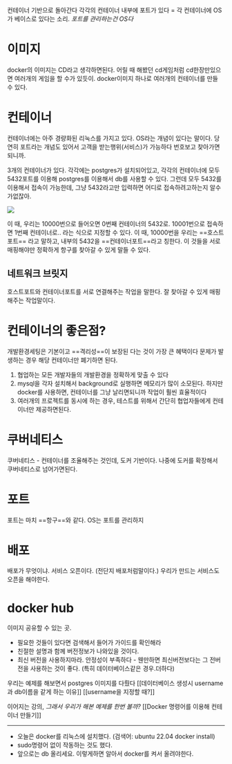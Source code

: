 컨테이너 기반으로 돌아간다
각각의 컨테이너 내부에 포트가 있다  = 각 컨테이너에 OS가 베이스로 있다는 소리.
*포트를 관리하는건 OS다*


# 이미지
docker의 이미지는 CD라고 생각하면된다.
어릴 때 해봤던 cd게임처럼 cd한장만있으면 여러개의 게임을 할 수가 있듯이.
docker이미지 하나로 여러개의 컨테이너를 만들 수 있다.


# 컨테이너
컨테이너에는 아주 경량화된 리눅스를 가지고 있다.
OS라는 개념이 있다는 말이다.
당연히 포트라는 개념도 있어서 고객을 받는행위(서비스)가 가능하다
번호보고 찾아가면되니까.

3개의 컨테이너가 있다. 
각각에는 postgres가 설치되어있고, 각각의 컨테이너에 모두 5432포트를 이용해 postgres를 이용해서 db를 사용할 수 있다.
그런데 모두 5432를 이용해서 접속이 가능한데, 그냥 5432라고만 입력하면 어디로 접속하려고하는지 알수가없잖아.

![](https://i.imgur.com/7CWc4xs.png)

이 때, 우리는 10000번으로 들어오면 0번째 컨테이너의 5432로. 10001번으로 접속하면 1번째 컨테이너로.. 라는 식으로 지정할 수 있다. 
이 때, 10000번을 우리는 ==호스트포트== 라고 말하고, 내부의 5432을 ==컨테이너포트==라고 칭한다. 
이 것들을 서로 매핑해야만 정확하게 항구를 찾아갈 수 있게 말들 수 있다. 

## 네트워크 브릿지
호스트포트와 컨테이너포트를 서로 연결해주는 작업을 말한다. 잘 찾아갈 수 있게 매핑해주는 작업말이다. 


# 컨테이너의 좋은점?
개발환경세팅은 기본이고 ==격리성==이 보장된 다는 것이 가장 큰 혜택이다
문제가 발생하는 경우 해당 컨테이너만 폐기하면 된다.

1. 협업하는 모든 개발자들의 개발환경을 정확하게 맞출 수 있다
2. mysql을 각자 설치해서  background로 실행하면 메모리가 많이 소모된다. 하지만  docker를 사용하면, 컨테이너를 그냥 날리면되니까 작업이 훨씬 효율적이다
3. 여러개의 프로젝트를 동시에 하는 경우, 테스트를 위해서 간단히 협업자들에게 컨테이너만 제공하면된다. 


# 쿠버네티스
쿠버네티스 - 컨테이너를 조율해주는 것인데, 도커 기반이다.
나중에 도커를 확장해서 쿠버네티스로 넘어가면된다. 


# 포트
포트는 마치 ==항구==와 같다.
OS는 포트를 관리하지


# 배포 
배포가 무엇이냐. 서비스 오픈이다.  (전단지 배포처럼말이다.)
우리가 만드는 서비스도 오픈을 해야한다. 



# docker hub
이미지 공유할 수 있는 곳. 
- 필요한 것들이 있다면 검색해서 들어가 가이드를 확인해라
- 친절한 설명과 함께 버전정보가 나와있을 것이다.
- 최신 버전을 사용하지마라. 안정성이 부족하다 - 웬만하면 최신버전보다는 그 전버전을 사용하는 것이 좋다. (특히 데이터베이스같은 경우.더하다)

우리는 예제를 해보면서 postgres 이미지를 다뤘다
[[데이터베이스 생성시 username과 db이름을 같게 하는 이유]]
[[username을 지정할 때?]]


이어지는 강의, *그래서 우리가 해본 예제를 한번 볼까?*
[[Docker 명령어를 이용해 컨테이너 만들기]]



---

- 오늘은 docker를 리눅스에 설치했다. (검색어: ubuntu 22.04 docker install)
- sudo명령어 없이 작동하는 것도 했다.
- 앞으로는 db 올리세요. 이렇게하면 알아서 docker를 켜서 올려야한다. 



 
